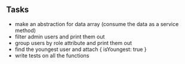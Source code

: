 
## Tasks
- make an abstraction for data array (consume the data as a service method) 
- filter admin users and print them out
- group users by role attribute and print them out
- find the youngest user and attach { isYoungest: true }
- write tests on all the functions
 